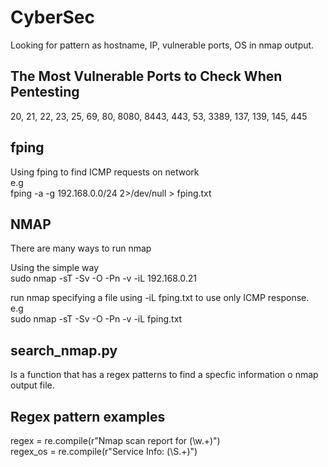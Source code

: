 # CyberSec

Looking for pattern as hostname, IP, vulnerable ports, OS in nmap output.

## The Most Vulnerable Ports to Check When Pentesting
20, 21, 22, 23, 25, 69, 80, 8080, 8443, 443, 53, 3389, 137, 139, 145, 445

## fping
Using fping to find ICMP requests on network</br>
e.g</br>
fping -a -g 192.168.0.0/24 2>/dev/null > fping.txt

## NMAP
There are many ways to run nmap

Using the simple way</br>
sudo nmap -sT -Sv -O -Pn -v -iL 192.168.0.21

run nmap specifying a file using -iL fping.txt to use only ICMP response.</br>
e.g</br>
sudo nmap -sT -Sv -O -Pn -v -iL fping.txt

## search_nmap.py
Is a function that has a regex patterns to find a specfic information o nmap output file.

## Regex pattern examples
regex = re.compile(r"Nmap scan report for (\w.+)")</br>
regex_os = re.compile(r"Service Info: (\S.+)")
